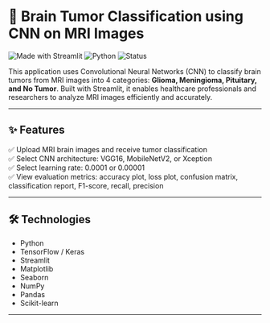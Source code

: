 # 🧠 Brain Tumor Classification using CNN on MRI Images

![Made with Streamlit](https://img.shields.io/badge/Made%20with-Streamlit-red)
![Python](https://img.shields.io/badge/Python-3.12-blue)
![Status](https://img.shields.io/badge/Status-Completed-brightgreen)

This application uses Convolutional Neural Networks (CNN) to classify brain tumors from MRI images into 4 categories: **Glioma, Meningioma, Pituitary, and No Tumor**. Built with Streamlit, it enables healthcare professionals and researchers to analyze MRI images efficiently and accurately.

---

## ✨ Features

✅ Upload MRI brain images and receive tumor classification  
✅ Select CNN architecture: VGG16, MobileNetV2, or Xception  
✅ Select learning rate: 0.0001 or 0.00001  
✅ View evaluation metrics: accuracy plot, loss plot, confusion matrix, classification report, F1-score, recall, precision

---

## 🛠 Technologies

- Python  
- TensorFlow / Keras  
- Streamlit  
- Matplotlib  
- Seaborn  
- NumPy  
- Pandas  
- Scikit-learn

---

